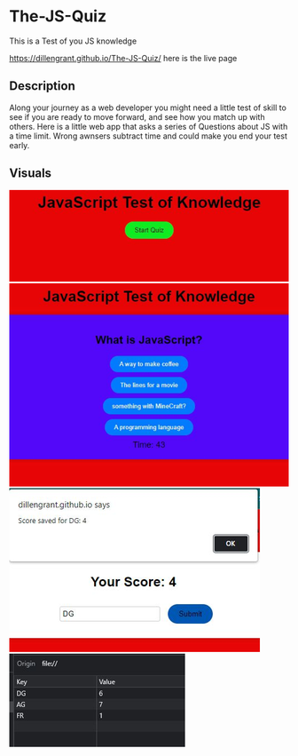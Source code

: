 # The-JS-Quiz
This is a Test of you JS knowledge

https://dillengrant.github.io/The-JS-Quiz/ here is the live page

## Description

Along your journey as a web developer you might need a little test of skill to see if you are ready to move forward, and see how you match up with others.
Here is a little web app that asks a series of Questions about JS with a time limit. Wrong awnsers subtract time and could make you end your test early.


## Visuals

![main page](/assets/images/start.JPG)
![question](/assets/images/Qs.JPG)
![alert](/assets/images/alert.JPG)
![stored-scores](/assets/images/stored-scores.JPG)